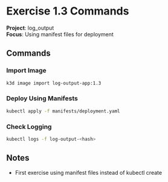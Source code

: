 # Exercise 1.3 Commands

**Project**: log_output  
**Focus**: Using manifest files for deployment

## Commands

### Import Image
```bash
k3d image import log-output-app:1.3
```

### Deploy Using Manifests
```bash
kubectl apply -f manifests/deployment.yaml
```

### Check Logging
```bash
kubectl logs -f log-output-<hash>
```

## Notes
- First exercise using manifest files instead of kubectl create
